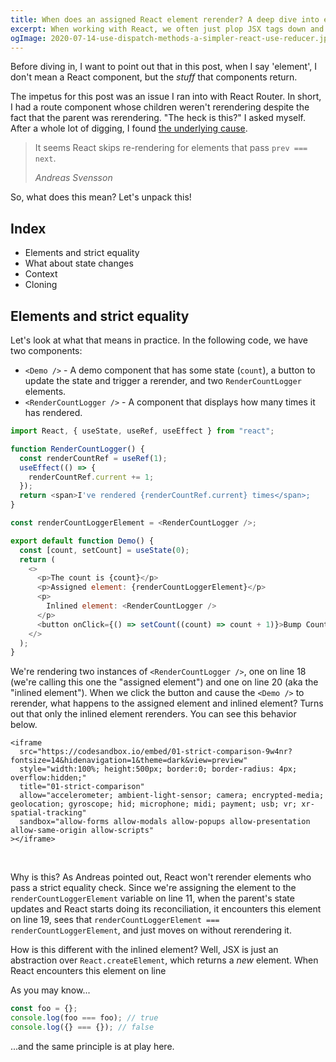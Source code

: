 ```yaml
---
title: When does an assigned React element rerender? A deep dive into element rerendering
excerpt: When working with React, we often just plop JSX tags down and call it a day, but those tags are function calls that return React elements, and those elements rerender differently than you might expect.
ogImage: 2020-07-14-use-dispatch-methods-a-simpler-react-use-reducer.jpg
---
```


Before diving in, I want to point out that in this post, when I say 'element', I don't mean a React component, but the _stuff_ that components return.

The impetus for this post was an issue I ran into with React Router. In short, I had a route component whose children weren't rerendering despite the fact that the parent was rerendering. "The heck is this?" I asked myself. After a whole lot of digging, I found [the underlying cause](https://github.com/facebook/react/issues/4067#issuecomment-110646627).

> It seems React skips re-rendering for elements that pass `prev === next`.
>
> <cite>Andreas Svensson</cite>

So, what does this mean? Let's unpack this!

## Index

- Elements and strict equality
- What about state changes
- Context
- Cloning

## Elements and strict equality

Let's look at what that means in practice. In the following code, we have two components:

- `<Demo />` - A demo component that has some state (`count`), a button to update the state and trigger a rerender, and two `RenderCountLogger` elements.
- `<RenderCountLogger />` - A component that displays how many times it has rendered.

```js
import React, { useState, useRef, useEffect } from "react";

function RenderCountLogger() {
  const renderCountRef = useRef(1);
  useEffect(() => {
    renderCountRef.current += 1;
  });
  return <span>I've rendered {renderCountRef.current} times</span>;
}

const renderCountLoggerElement = <RenderCountLogger />;

export default function Demo() {
  const [count, setCount] = useState(0);
  return (
    <>
      <p>The count is {count}</p>
      <p>Assigned element: {renderCountLoggerElement}</p>
      <p>
        Inlined element: <RenderCountLogger />
      </p>
      <button onClick={() => setCount((count) => count + 1)}>Bump Count</button>
    </>
  );
}
```

We're rendering two instances of `<RenderCountLogger />`, one on line 18 (we're calling this one the "assigned element") and one on line 20 (aka the "inlined element"). When we click the button and cause the `<Demo />` to rerender, what happens to the assigned element and inlined element? Turns out that only the inlined element rerenders. You can see this behavior below.

```dangerouslySetInnerHTML
<iframe
  src="https://codesandbox.io/embed/01-strict-comparison-9w4nr?fontsize=14&hidenavigation=1&theme=dark&view=preview"
  style="width:100%; height:500px; border:0; border-radius: 4px; overflow:hidden;"
  title="01-strict-comparison"
  allow="accelerometer; ambient-light-sensor; camera; encrypted-media; geolocation; gyroscope; hid; microphone; midi; payment; usb; vr; xr-spatial-tracking"
  sandbox="allow-forms allow-modals allow-popups allow-presentation allow-same-origin allow-scripts"
></iframe>
```

<br />

Why is this? As Andreas pointed out, React won't rerender elements who pass a strict equality check. Since we're assigning the element to the `renderCountLoggerElement` variable on line 11, when the parent's state updates and React starts doing its reconciliation, it encounters this element on line 19, sees that `renderCountLoggerElement === renderCountLoggerElement`, and just moves on without rerendering it.

How is this different with the inlined element? Well, JSX is just an abstraction over `React.createElement`, which returns a _new_ element. When React encounters this element on line

As you may know...

```js
const foo = {};
console.log(foo === foo); // true
console.log({} === {}); // false
```

...and the same principle is at play here.
